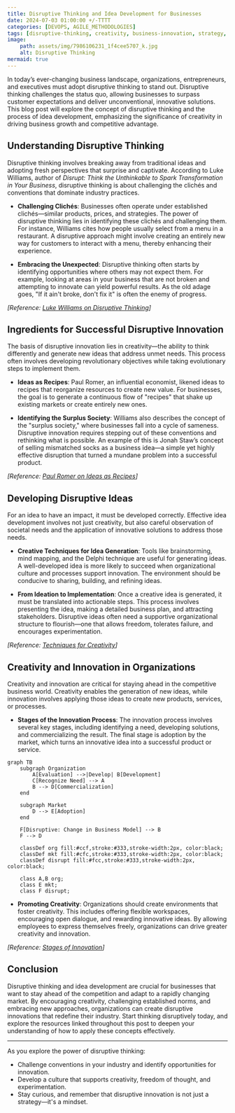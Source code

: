 ```yaml
---
title: Disruptive Thinking and Idea Development for Businesses 
date: 2024-07-03 01:00:00 +/-TTTT
categories: [DEVOPS, AGILE_METHODOLOGIES]
tags: [disruptive-thinking, creativity, business-innovation, strategy, entrepreneurship, devops]
image:
    path: assets/img/7986106231_1f4cee5707_k.jpg
    alt: Disruptive Thinking
mermaid: true
---
```


In today’s ever-changing business landscape, organizations, entrepreneurs, and executives must adopt disruptive thinking to stand out. Disruptive thinking challenges the status quo, allowing businesses to surpass customer expectations and deliver unconventional, innovative solutions. This blog post will explore the concept of disruptive thinking and the process of idea development, emphasizing the significance of creativity in driving business growth and competitive advantage.

## Understanding Disruptive Thinking

Disruptive thinking involves breaking away from traditional ideas and adopting fresh perspectives that surprise and captivate. According to Luke Williams, author of *Disrupt: Think the Unthinkable to Spark Transformation in Your Business*, disruptive thinking is about challenging the clichés and conventions that dominate industry practices.

- **Challenging Clichés**: Businesses often operate under established clichés—similar products, prices, and strategies. The power of disruptive thinking lies in identifying these clichés and challenging them. For instance, Williams cites how people usually select from a menu in a restaurant. A disruptive approach might involve creating an entirely new way for customers to interact with a menu, thereby enhancing their experience.

- **Embracing the Unexpected**: Disruptive thinking often starts by identifying opportunities where others may not expect them. For example, looking at areas in your business that are not broken and attempting to innovate can yield powerful results. As the old adage goes, "If it ain't broke, don't fix it" is often the enemy of progress.

*[Reference: [Luke Williams on Disruptive Thinking](https://www.example.com)]*

## Ingredients for Successful Disruptive Innovation

The basis of disruptive innovation lies in creativity—the ability to think differently and generate new ideas that address unmet needs. This process often involves developing revolutionary objectives while taking evolutionary steps to implement them.

- **Ideas as Recipes**: Paul Romer, an influential economist, likened ideas to recipes that reorganize resources to create new value. For businesses, the goal is to generate a continuous flow of "recipes" that shake up existing markets or create entirely new ones.

- **Identifying the Surplus Society**: Williams also describes the concept of the "surplus society," where businesses fall into a cycle of sameness. Disruptive innovation requires stepping out of these conventions and rethinking what is possible. An example of this is Jonah Staw’s concept of selling mismatched socks as a business idea—a simple yet highly effective disruption that turned a mundane problem into a successful product.

*[Reference: [Paul Romer on Ideas as Recipes](https://www.example.com)]*

## Developing Disruptive Ideas

For an idea to have an impact, it must be developed correctly. Effective idea development involves not just creativity, but also careful observation of societal needs and the application of innovative solutions to address those needs.

- **Creative Techniques for Idea Generation**: Tools like brainstorming, mind mapping, and the Delphi technique are useful for generating ideas. A well-developed idea is more likely to succeed when organizational culture and processes support innovation. The environment should be conducive to sharing, building, and refining ideas.

- **From Ideation to Implementation**: Once a creative idea is generated, it must be translated into actionable steps. This process involves presenting the idea, making a detailed business plan, and attracting stakeholders. Disruptive ideas often need a supportive organizational structure to flourish—one that allows freedom, tolerates failure, and encourages experimentation.

*[Reference: [Techniques for Creativity](https://www.example.com)]*

## Creativity and Innovation in Organizations

Creativity and innovation are critical for staying ahead in the competitive business world. Creativity enables the generation of new ideas, while innovation involves applying those ideas to create new products, services, or processes.

- **Stages of the Innovation Process**: The innovation process involves several key stages, including identifying a need, developing solutions, and commercializing the result. The final stage is adoption by the market, which turns an innovative idea into a successful product or service.

```mermaid
graph TB
    subgraph Organization
        A[Evaluation] -->|Develop| B[Development]
        C[Recognize Need] --> A
        B --> D[Commercialization]
    end
    
    subgraph Market
        D --> E[Adoption]
    end

    F[Disruptive: Change in Business Model] --> B
    F --> D

    classDef org fill:#ccf,stroke:#333,stroke-width:2px, color:black;
    classDef mkt fill:#cfc,stroke:#333,stroke-width:2px, color:black;
    classDef disrupt fill:#fcc,stroke:#333,stroke-width:2px, color:black;

    class A,B org;
    class E mkt;
    class F disrupt;
```

- **Promoting Creativity**: Organizations should create environments that foster creativity. This includes offering flexible workspaces, encouraging open dialogue, and rewarding innovative ideas. By allowing employees to express themselves freely, organizations can drive greater creativity and innovation.

*[Reference: [Stages of Innovation](https://www.example.com)]*

## Conclusion

Disruptive thinking and idea development are crucial for businesses that want to stay ahead of the competition and adapt to a rapidly changing market. By encouraging creativity, challenging established norms, and embracing new approaches, organizations can create disruptive innovations that redefine their industry. Start thinking disruptively today, and explore the resources linked throughout this post to deepen your understanding of how to apply these concepts effectively.

---

As you explore the power of disruptive thinking:

- Challenge conventions in your industry and identify opportunities for innovation.
- Develop a culture that supports creativity, freedom of thought, and experimentation.
- Stay curious, and remember that disruptive innovation is not just a strategy—it's a mindset.